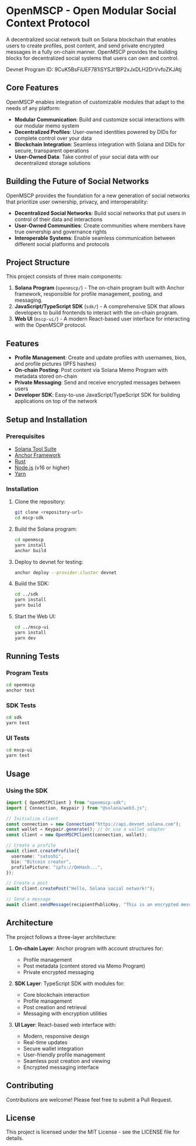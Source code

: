 # OpenMSCP - Open Modular Social Context Protocol

A decentralized social network built on Solana blockchain that enables users to create profiles, post content, and send private encrypted messages in a fully on-chain manner. OpenMSCP provides the building blocks for decentralized social systems that users can own and control.

Devnet Program ID: 9CuK5BsFiUEF781iSYSJt1BP2xJxDLH2DrVvfoZKJAtj

## Core Features

OpenMSCP enables integration of customizable modules that adapt to the needs of any platform:

- **Modular Communication**: Build and customize social interactions with our modular memo system
- **Decentralized Profiles**: User-owned identities powered by DIDs for complete control over your data
- **Blockchain Integration**: Seamless integration with Solana and DIDs for secure, transparent operations
- **User-Owned Data**: Take control of your social data with our decentralized storage solutions

## Building the Future of Social Networks

OpenMSCP provides the foundation for a new generation of social networks that prioritize user ownership, privacy, and interoperability:

- **Decentralized Social Networks**: Build social networks that put users in control of their data and interactions
- **User-Owned Communities**: Create communities where members have true ownership and governance rights
- **Interoperable Systems**: Enable seamless communication between different social platforms and protocols

## Project Structure

This project consists of three main components:

1. **Solana Program** (`openmscp/`) - The on-chain program built with Anchor framework, responsible for profile management, posting, and messaging.
2. **JavaScript/TypeScript SDK** (`sdk/`) - A comprehensive SDK that allows developers to build frontends to interact with the on-chain program.
3. **Web UI** (`mscp-ui/`) - A modern React-based user interface for interacting with the OpenMSCP protocol.

## Features

- **Profile Management**: Create and update profiles with usernames, bios, and profile pictures (IPFS hashes)
- **On-chain Posting**: Post content via Solana Memo Program with metadata stored on-chain
- **Private Messaging**: Send and receive encrypted messages between users
- **Developer SDK**: Easy-to-use JavaScript/TypeScript SDK for building applications on top of the network

## Setup and Installation

### Prerequisites

- [Solana Tool Suite](https://docs.solana.com/cli/install-solana-cli-tools)
- [Anchor Framework](https://www.anchor-lang.com/docs/installation)
- [Rust](https://www.rust-lang.org/tools/install)
- [Node.js](https://nodejs.org/) (v16 or higher)
- [Yarn](https://yarnpkg.com/getting-started/install)

### Installation

1. Clone the repository:

   ```bash
   git clone <repository-url>
   cd mscp-sdk
   ```

2. Build the Solana program:

   ```bash
   cd openmscp
   yarn install
   anchor build
   ```

3. Deploy to devnet for testing:

   ```bash
   anchor deploy --provider.cluster devnet
   ```

4. Build the SDK:

   ```bash
   cd ../sdk
   yarn install
   yarn build
   ```

5. Start the Web UI:
   ```bash
   cd ../mscp-ui
   yarn install
   yarn dev
   ```

## Running Tests

### Program Tests

```bash
cd openmscp
anchor test
```

### SDK Tests

```bash
cd sdk
yarn test
```

### UI Tests

```bash
cd mscp-ui
yarn test
```

## Usage

### Using the SDK

```typescript
import { OpenMSCPClient } from "openmscp-sdk";
import { Connection, Keypair } from "@solana/web3.js";

// Initialize client
const connection = new Connection("https://api.devnet.solana.com");
const wallet = Keypair.generate(); // Or use a wallet adapter
const client = new OpenMSCPClient(connection, wallet);

// Create a profile
await client.createProfile({
  username: "satoshi",
  bio: "Bitcoin creator",
  profilePicture: "ipfs://QmHash...",
});

// Create a post
await client.createPost("Hello, Solana social network!");

// Send a message
await client.sendMessage(recipientPublicKey, "This is an encrypted message");
```

## Architecture

The project follows a three-layer architecture:

1. **On-chain Layer**: Anchor program with account structures for:

   - Profile management
   - Post metadata (content stored via Memo Program)
   - Private encrypted messaging

2. **SDK Layer**: TypeScript SDK with modules for:

   - Core blockchain interaction
   - Profile management
   - Post creation and retrieval
   - Messaging with encryption utilities

3. **UI Layer**: React-based web interface with:
   - Modern, responsive design
   - Real-time updates
   - Secure wallet integration
   - User-friendly profile management
   - Seamless post creation and viewing
   - Encrypted messaging interface

## Contributing

Contributions are welcome! Please feel free to submit a Pull Request.

## License

This project is licensed under the MIT License - see the LICENSE file for details.
